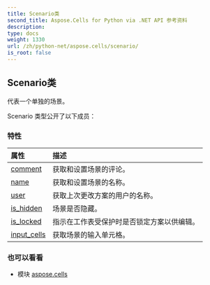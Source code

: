 ```yaml
---
title: Scenario类
second_title: Aspose.Cells for Python via .NET API 参考资料
description:
type: docs
weight: 1330
url: /zh/python-net/aspose.cells/scenario/
is_root: false
---
```

## Scenario类
代表一个单独的场景。



Scenario 类型公开了以下成员：

### 特性
|属性|描述|
| :- | :- |
| [comment](/cells/zh/python-net/aspose.cells/scenario/comment) |获取和设置场景的评论。|
| [name](/cells/zh/python-net/aspose.cells/scenario/name) |获取和设置场景的名称。|
| [user](/cells/zh/python-net/aspose.cells/scenario/user) |获取上次更改方案的用户的名称。|
| [is_hidden](/cells/zh/python-net/aspose.cells/scenario/is_hidden) |场景是否隐藏。|
| [is_locked](/cells/zh/python-net/aspose.cells/scenario/is_locked) |指示在工作表受保护时是否锁定方案以供编辑。|
| [input_cells](/cells/zh/python-net/aspose.cells/scenario/input_cells) |获取场景的输入单元格。|



### 也可以看看
* 模块 [aspose.cells](..)
